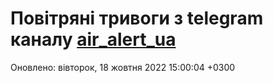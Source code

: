 # Повітряні тривоги з telegram каналу [air_alert_ua](https://t.me/air_alert_ua)

Оновлено:
вівторок, 18 жовтня 2022 15:00:04 +0300
